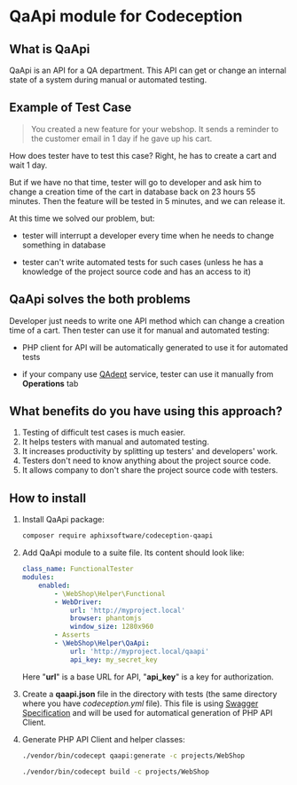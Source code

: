 # QaApi module for Codeception

## What is QaApi

QaApi is an API for a QA department. This API can get or change an internal state of a system during manual or automated testing.

## Example of Test Case

> You created a new feature for your webshop. It sends a reminder to the customer email in 1 day if he gave up his cart.

How does tester have to test this case? Right, he has to create a cart and wait 1 day.

But if we have no that time, tester will go to developer and ask him to change a creation time of the cart in database back on 23 hours 55 minutes. Then the feature will be tested in 5 minutes, and we can release it.

At this time we solved our problem, but:

- tester will interrupt a developer every time when he needs to change something in database

- tester can't write automated tests for such cases (unless he has a knowledge of the project source code and has an access to it)

## QaApi solves the both problems

Developer just needs to write one API method which can change a creation time of a cart. Then tester can use it for manual and automated testing:

- PHP client for API will be automatically generated to use it for automated tests

- if your company use [QAdept](http://qadept.com) service, tester can use it manually from **Operations** tab

## What benefits do you have using this approach?

1. Testing of difficult test cases is much easier.
2. It helps testers with manual and automated testing.
3. It increases productivity by splitting up testers' and developers' work.
4. Testers don't need to know anything about the project source code.
5. It allows company to don't share the project source code with testers.

## How to install

1. Install QaApi package:

    ```bash
    composer require aphixsoftware/codeception-qaapi
    ```

2. Add QaApi module to a suite file. Its content should look like:

    ```yaml
    class_name: FunctionalTester
    modules:
        enabled:
            - \WebShop\Helper\Functional
            - WebDriver:
                url: 'http://myproject.local'
                browser: phantomjs
                window_size: 1280x960
            - Asserts
            - \WebShop\Helper\QaApi:
                url: 'http://myproject.local/qaapi'
                api_key: my_secret_key
    ```

    Here "**url**" is a base URL for API, "**api_key**" is a key for authorization. 

3. Create a **qaapi.json** file in the directory with tests (the same directory where you have _codeception.yml_ file). This file is using [Swagger Specification](http://swagger.io/specification/) and will be used for automatical generation of PHP API Client.

4. Generate PHP API Client and helper classes:

    ```bash
    ./vendor/bin/codecept qaapi:generate -c projects/WebShop
    ```
    
    ```bash
    ./vendor/bin/codecept build -c projects/WebShop
    ```
